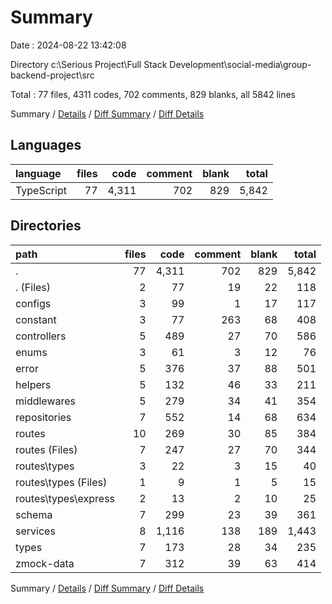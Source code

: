 # Summary

Date : 2024-08-22 13:42:08

Directory c:\\Serious Project\\Full Stack Development\\social-media\\group-backend-project\\src

Total : 77 files,  4311 codes, 702 comments, 829 blanks, all 5842 lines

Summary / [Details](details.md) / [Diff Summary](diff.md) / [Diff Details](diff-details.md)

## Languages
| language | files | code | comment | blank | total |
| :--- | ---: | ---: | ---: | ---: | ---: |
| TypeScript | 77 | 4,311 | 702 | 829 | 5,842 |

## Directories
| path | files | code | comment | blank | total |
| :--- | ---: | ---: | ---: | ---: | ---: |
| . | 77 | 4,311 | 702 | 829 | 5,842 |
| . (Files) | 2 | 77 | 19 | 22 | 118 |
| configs | 3 | 99 | 1 | 17 | 117 |
| constant | 3 | 77 | 263 | 68 | 408 |
| controllers | 5 | 489 | 27 | 70 | 586 |
| enums | 3 | 61 | 3 | 12 | 76 |
| error | 5 | 376 | 37 | 88 | 501 |
| helpers | 5 | 132 | 46 | 33 | 211 |
| middlewares | 5 | 279 | 34 | 41 | 354 |
| repositories | 7 | 552 | 14 | 68 | 634 |
| routes | 10 | 269 | 30 | 85 | 384 |
| routes (Files) | 7 | 247 | 27 | 70 | 344 |
| routes\\types | 3 | 22 | 3 | 15 | 40 |
| routes\\types (Files) | 1 | 9 | 1 | 5 | 15 |
| routes\\types\\express | 2 | 13 | 2 | 10 | 25 |
| schema | 7 | 299 | 23 | 39 | 361 |
| services | 8 | 1,116 | 138 | 189 | 1,443 |
| types | 7 | 173 | 28 | 34 | 235 |
| zmock-data | 7 | 312 | 39 | 63 | 414 |

Summary / [Details](details.md) / [Diff Summary](diff.md) / [Diff Details](diff-details.md)